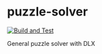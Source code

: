 # puzzle-solver
[![Build and Test](https://github.com/enter-teamname-here/puzzle-solver/workflows/Build%20and%20Test/badge.svg)](https://github.com/enter-teamname-here/puzzle-solver/actions)

General puzzle solver with DLX
